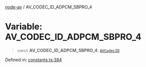 [node-av](../globals.md) / AV\_CODEC\_ID\_ADPCM\_SBPRO\_4

# Variable: AV\_CODEC\_ID\_ADPCM\_SBPRO\_4

> `const` **AV\_CODEC\_ID\_ADPCM\_SBPRO\_4**: [`AVCodecID`](../type-aliases/AVCodecID.md)

Defined in: [constants.ts:384](https://github.com/seydx/av/blob/f8631fc881b394300b1479f511d55cf1c370a87f/src/constants/constants.ts#L384)

